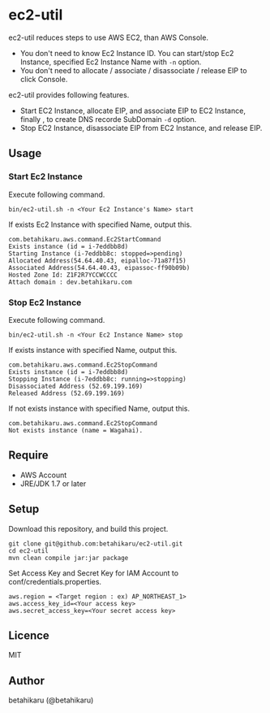 # ec2-util
ec2-util reduces steps to use AWS EC2, than AWS Console.
- You don't need to know Ec2 Instance ID. You can start/stop Ec2 Instance, specified Ec2 Instance Name with ```-n``` option.
- You don't need to allocate / associate / disassociate / release EIP to click Console.

ec2-util provides following features.
- Start EC2 Instance, allocate EIP, and associate EIP to EC2 Instance, finally , to create DNS recorde SubDomain ```-d``` option.
- Stop EC2 Instance, disassociate EIP from EC2 Instance, and release EIP.


## Usage

### Start Ec2 Instance
Execute following command.

```
bin/ec2-util.sh -n <Your Ec2 Instance's Name> start
```

If exists Ec2 Instance with specified Name, output this.

```shell
com.betahikaru.aws.command.Ec2StartCommand
Exists instance (id = i-7eddbb8d)
Starting Instance (i-7eddbb8c: stopped=>pending)
Allocated Address(54.64.40.43, eipalloc-71a87f15)
Associated Address(54.64.40.43, eipassoc-ff90b09b)
Hosted Zone Id: Z1F2R7YCCWCCCC
Attach domain : dev.betahikaru.com
```

### Stop Ec2 Instance
Execute following command.

```shell
bin/ec2-util.sh -n <Your Ec2 Instance Name> stop
```

If exists instance with specified Name, output this.

```shell
com.betahikaru.aws.command.Ec2StopCommand
Exists instance (id = i-7eddbb8d)
Stopping Instance (i-7eddbb8c: running=>stopping)
Disassociated Address (52.69.199.169)
Released Address (52.69.199.169)
```

If not exists instance with specified Name, output this.

```shell
com.betahikaru.aws.command.Ec2StopCommand
Not exists instance (name = Wagahai).
```

## Require
* AWS Account
* JRE/JDK 1.7 or later

## Setup

Download this repository, and build this project.

```
git clone git@github.com:betahikaru/ec2-util.git
cd ec2-util
mvn clean compile jar:jar package
```

Set Access Key and Secret Key for IAM Account to conf/credentials.properties.

```
aws.region = <Target region : ex) AP_NORTHEAST_1>
aws.access_key_id=<Your access key>
aws.secret_access_key=<Your secret access key>
```

## Licence
MIT

## Author
betahikaru (@betahikaru)
